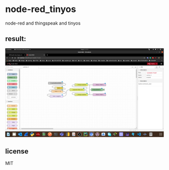 # node-red_tinyos  

node-red and thingspeak and tinyos  

## result:  

![result](https://github.com/ioteleman/IOT/blob/master/node-red_tinyos/Screenshot.png)  

## license  

MIT  
